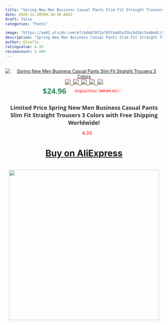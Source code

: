 ```yaml
---
title: "Spring New Men Business Casual Pants Slim Fit Straight Trousers 3 Colors"
date: 2020-12-28T09:10:36.892Z
draft: false
categories: "Pants"

image: "https://ae01.alicdn.com/kf/Hd6d70f2a765f4a05a25bc9d26cfe40e8t/Spring-New-Men-Business-Casual-Pants-Slim-Fit-Straight-Trousers-3-Colors.jpg"
description: "Spring New Men Business Casual Pants Slim Fit Straight Trousers 3 Colors"
author: Giselle
ratingvalue: 4.33
reviewcount: 2.444
---
```

<br>
<div style="text-align: center;">
<a href="https://s.click.aliexpress.com/e/_9gR0ih" target="_blank" rel="nofollow noopener noreferrer"><img alt="Spring New Men Business Casual Pants Slim Fit Straight Trousers 3 Colors" class="magnifier-image" src="https://ae01.alicdn.com/kf/Hd6d70f2a765f4a05a25bc9d26cfe40e8t/Spring-New-Men-Business-Casual-Pants-Slim-Fit-Straight-Trousers-3-Colors.jpg_640x640.jpg">
<br>
<img style="border:1px solid salmon" src="https://ae01.alicdn.com/kf/Hd6d70f2a765f4a05a25bc9d26cfe40e8t/Spring-New-Men-Business-Casual-Pants-Slim-Fit-Straight-Trousers-3-Colors.jpg_120x120.jpg">&nbsp;&nbsp;<img style="border:1px solid salmon" src="https://ae01.alicdn.com/kf/Hed9494f714f74c1ca215a68b2c7d3e34H/Spring-New-Men-Business-Casual-Pants-Slim-Fit-Straight-Trousers-3-Colors.jpg_120x120.jpg">&nbsp;&nbsp;<img style="border:1px solid salmon" src="https://ae01.alicdn.com/kf/H30eef7c39e2648eb99076f770944be2cN/Spring-New-Men-Business-Casual-Pants-Slim-Fit-Straight-Trousers-3-Colors.jpg_120x120.jpg">&nbsp;&nbsp;<img style="border:1px solid salmon" src="https://ae01.alicdn.com/kf/H3fcfab2b3626407195a118fb683bc86bF/Spring-New-Men-Business-Casual-Pants-Slim-Fit-Straight-Trousers-3-Colors.jpg_120x120.jpg">&nbsp;&nbsp;<img style="border:1px solid salmon" src="https://ae01.alicdn.com/kf/H7564c94940fc4d11ac02cfff82adc9fdo/Spring-New-Men-Business-Casual-Pants-Slim-Fit-Straight-Trousers-3-Colors.jpg_120x120.jpg"></a></div><br0>
<div style="text-align: center;"><span style="background-color: white; border: 0px; box-sizing: border-box; color: seagreen; display: inline-block; font-family: &quot;open sans&quot; , &quot;arial&quot; , &quot;helvetica&quot; , sans-serif , &quot;heiti&quot;; font-size: 24px; font-stretch: inherit; font-weight: 700; line-height: inherit; margin: 0px 10px 0px 0px; padding: 0px; vertical-align: middle;">$24.96 </span>
<span style="background: rgb(255 , 241 , 241); border-radius: 3px; border: 0px; box-sizing: border-box; color: #ff4747; display: inline-block; font-family: inherit; font-size: 12px; font-stretch: inherit; font-style: inherit; font-variant: inherit; font-weight: 600; line-height: inherit; margin: 0px; padding: 2px 5px; transform: scale(0.9); vertical-align: middle;">Original Price : <b style="text-decoration: line-through;">$41.60 </b> 40%&nbsp;&nbsp;</span></div>
<h1 style="color: #333333; display: inline-block; font-family: &quot;open sans&quot; , &quot;arial&quot; , &quot;helvetica&quot; , sans-serif , &quot;heiti&quot;; font-size: 18px; font-stretch: inherit; font-weight: 700; text-align: center;">Limited Price Spring New Men Business Casual Pants Slim Fit Straight Trousers 3 Colors with Free Shipping Worldwide!</h1>
<div style="color: #ff4747; text-align: center;">
<img src="https://4.bp.blogspot.com/-M0ZcTcb-5uY/XleCXlxnR4I/AAAAAAAAAEc/OrjgMkXV1oMQFaCRZj5HQwOCBcu3w1FegCPcBGAYYCw/s1600/star.png" style="height: 15px;">&nbsp;<b>4.33</b></div>
<div class="button_cont" align="center"><a class="buynow_a" href="https://s.click.aliexpress.com/e/_9gR0ih" target="_blank" rel="nofollow noopener noreferrer"><H1>Buy on AliExpress</H1></a></div><br>
<div class="separator" style="clear: both; text-align: center;">
<img src="https://lh3.googleusercontent.com/-pTy5HemUv9M/XlePHvY0dAI/AAAAAAAAAE4/0nX5iRUoIWY8eMW9Dpxeirr157OZliDIgCLcBGAsYHQ/s1600/badge.gif" width="480">
</div>
